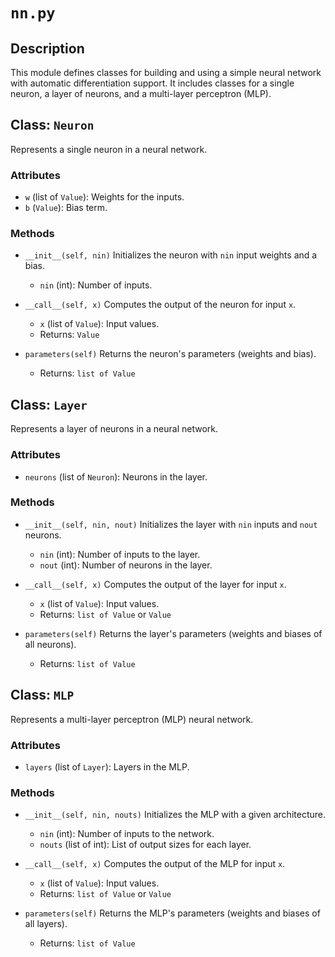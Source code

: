 # `nn.py`

## Description
This module defines classes for building and using a simple neural network with automatic differentiation support. It includes classes for a single neuron, a layer of neurons, and a multi-layer perceptron (MLP).

## Class: `Neuron`
Represents a single neuron in a neural network.

### Attributes
- `w` (list of `Value`): Weights for the inputs.
- `b` (`Value`): Bias term.

### Methods

- `__init__(self, nin)`
  Initializes the neuron with `nin` input weights and a bias.
  - `nin` (int): Number of inputs.

- `__call__(self, x)`
  Computes the output of the neuron for input `x`.
  - `x` (list of `Value`): Input values.
  - Returns: `Value`

- `parameters(self)`
  Returns the neuron's parameters (weights and bias).
  - Returns: `list of Value`

## Class: `Layer`
Represents a layer of neurons in a neural network.

### Attributes
- `neurons` (list of `Neuron`): Neurons in the layer.

### Methods

- `__init__(self, nin, nout)`
  Initializes the layer with `nin` inputs and `nout` neurons.
  - `nin` (int): Number of inputs to the layer.
  - `nout` (int): Number of neurons in the layer.

- `__call__(self, x)`
  Computes the output of the layer for input `x`.
  - `x` (list of `Value`): Input values.
  - Returns: `list of Value` or `Value`

- `parameters(self)`
  Returns the layer's parameters (weights and biases of all neurons).
  - Returns: `list of Value`

## Class: `MLP`
Represents a multi-layer perceptron (MLP) neural network.

### Attributes
- `layers` (list of `Layer`): Layers in the MLP.

### Methods

- `__init__(self, nin, nouts)`
  Initializes the MLP with a given architecture.
  - `nin` (int): Number of inputs to the network.
  - `nouts` (list of int): List of output sizes for each layer.

- `__call__(self, x)`
  Computes the output of the MLP for input `x`.
  - `x` (list of `Value`): Input values.
  - Returns: `list of Value` or `Value`

- `parameters(self)`
  Returns the MLP's parameters (weights and biases of all layers).
  - Returns: `list of Value`
